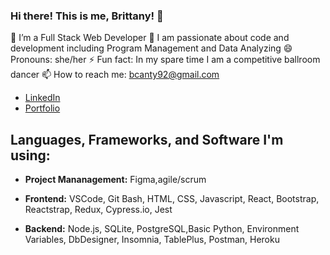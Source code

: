 

### Hi there! This is me, Brittany! 👋

🌱 I’m a Full Stack Web Developer
👯 I am passionate about code and development including Program Management and Data Analyzing 
😄 Pronouns: she/her
⚡ Fun fact: In my spare time I am a competitive ballroom dancer
📫 How to reach me: bcanty92@gmail.com
* [LinkedIn](https://www.linkedin.com/in/bcanty/)
* [Portfolio](https://brittanycanty-portfolio.netlify.app/)

## Languages, Frameworks, and Software I'm using:
* **Project Mananagement:** Figma,agile/scrum

* **Frontend:** VSCode, Git Bash, HTML, CSS, Javascript, React, Bootstrap, Reactstrap, Redux, Cypress.io, Jest

* **Backend:** Node.js, SQLite, PostgreSQL,Basic Python, Environment Variables, DbDesigner, Insomnia, TablePlus, Postman, Heroku


